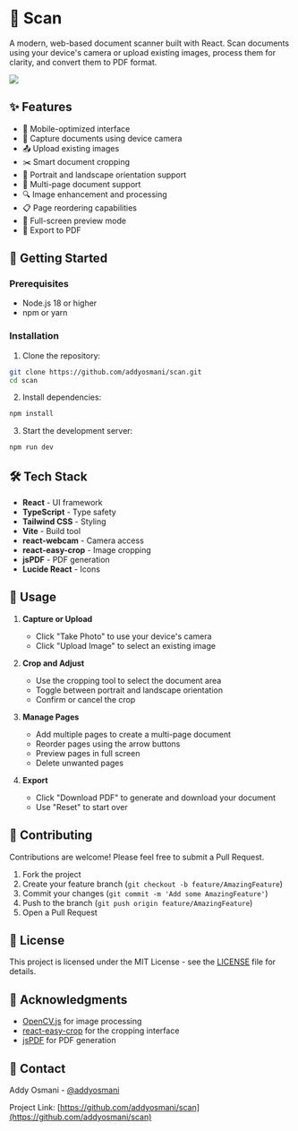 # 📄 Scan

A modern, web-based document scanner built with React. Scan documents using your device's camera or upload existing images, process them for clarity, and convert them to PDF format.

![](https://scan.addy.ie/meta.jpg)

## ✨ Features

- 📱 Mobile-optimized interface
- 📸 Capture documents using device camera
- 📤 Upload existing images
- ✂️ Smart document cropping
- 🔄 Portrait and landscape orientation support
- 📑 Multi-page document support
- 🔍 Image enhancement and processing
- 📋 Page reordering capabilities
- 🔎 Full-screen preview mode
- 📁 Export to PDF

## 🚀 Getting Started

### Prerequisites

- Node.js 18 or higher
- npm or yarn

### Installation

1. Clone the repository:
```bash
git clone https://github.com/addyosmani/scan.git
cd scan
```

2. Install dependencies:
```bash
npm install
```

3. Start the development server:
```bash
npm run dev
```

## 🛠️ Tech Stack

- **React** - UI framework
- **TypeScript** - Type safety
- **Tailwind CSS** - Styling
- **Vite** - Build tool
- **react-webcam** - Camera access
- **react-easy-crop** - Image cropping
- **jsPDF** - PDF generation
- **Lucide React** - Icons

## 📱 Usage

1. **Capture or Upload**
   - Click "Take Photo" to use your device's camera
   - Click "Upload Image" to select an existing image

2. **Crop and Adjust**
   - Use the cropping tool to select the document area
   - Toggle between portrait and landscape orientation
   - Confirm or cancel the crop

3. **Manage Pages**
   - Add multiple pages to create a multi-page document
   - Reorder pages using the arrow buttons
   - Preview pages in full screen
   - Delete unwanted pages

4. **Export**
   - Click "Download PDF" to generate and download your document
   - Use "Reset" to start over

## 🤝 Contributing

Contributions are welcome! Please feel free to submit a Pull Request.

1. Fork the project
2. Create your feature branch (`git checkout -b feature/AmazingFeature`)
3. Commit your changes (`git commit -m 'Add some AmazingFeature'`)
4. Push to the branch (`git push origin feature/AmazingFeature`)
5. Open a Pull Request

## 📝 License

This project is licensed under the MIT License - see the [LICENSE](LICENSE) file for details.

## 🙏 Acknowledgments

- [OpenCV.js](https://docs.opencv.org/4.x/d5/d10/tutorial_js_root.html) for image processing
- [react-easy-crop](https://github.com/ricardo-ch/react-easy-crop) for the cropping interface
- [jsPDF](https://github.com/parallax/jsPDF) for PDF generation

## 📧 Contact

Addy Osmani - [@addyosmani](https://twitter.com/addyosmani)

Project Link: [https://github.com/addyosmani/scan](https://github.com/addyosmani/scan)